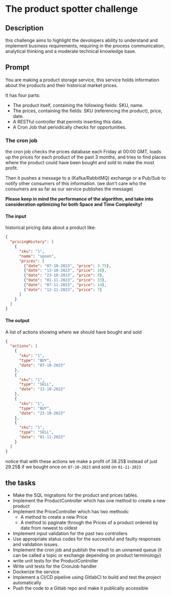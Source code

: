# The product spotter challenge

## Description

this challenge aims to highlight the devolopers ability to understand and implement business requirements, requiring in the process communication, analytical thinking and a moderate technical knowledge base.

## Prompt

You are making a product storage service, this service holds information about the products and their historical market prices.

It has four parts:
 - The product itself, containing the following fields: SKU, name.
 - The prices, containing the fields: SKU (referencing the product), price, date.
 - A RESTful controller that permits inserting this data.
 - A Cron Job that periodically checks for opportunities.


### The cron job

the cron job checks the prices database each Friday at 00:00 GMT, loads up the prices for each product of the past 3 months, and tries to find places where the product could have been bought and sold to make the most profit.

Then it pushes a message to a (Kafka/RabbitMQ) exchange or a Pub/Sub to notify other consumers of this information. (we don't care who the consumers are as far as our service publishes the message)

**Please keep in mind the performance of the algorithm, and take into consideration optimizing for both Space and Time Complexity!**


#### The input

historical pricing data about a product like:

```json
{
  "pricingHistory": [
    {
      "sku": "1",
      "name": "spoon",
      "prices": [
        {"date": "07-10-2023", "price": 3.75},
        {"date": "13-10-2023", "price": 18},
        {"date": "23-10-2023", "price": 9},
        {"date": "01-11-2023", "price": 33},
        {"date": "07-11-2023", "price": 14},
        {"date": "12-11-2023", "price": 7}
      ]
    }
  ]
}
```

#### The output

A list of actions showing where we should have bought and sold

```json
{
  "actions": [
    {
      "sku": "1",
      "type": "BUY",
      "date": "07-10-2023"
    },
    {
      "sku": "1",
      "type": "SELL",
      "date": "13-10-2023"
    },
    {
      "sku": "1",
      "type": "BUY",
      "date": "23-10-2023"
    },
    {
      "sku": "1",
      "type": "SELL",
      "date": "01-11-2023"
    }
  ]
}
```

notice that with these actions we make a profit of 38.25$ instead of just 29.25$ if we bought once on `07-10-2023` and sold on `01-11-2023`


## the tasks

 - Make the SQL migrations for the product and prices tables.
 - Implement the ProductController which has one method to create a new product
 - Implement the PriceController which has two methods:
   - A method to create a new Price
   - A method to paginate through the Prices of a product ordered by date from newest to oldest
 - Implement input validation for the past two controllers
 - Use appropriate status codes for the successful and faulty responses and validation issues.
 - Implement the cron job and publish the result to an unnamed queue (it can be called a topic or exchange depending on product terminology)
 - write unit tests for the ProductController
 - Write unit tests for the CronJob handler
 - Dockerize the service.
 - Implement a CI/CD pipelive using GitlabCI to build and test the project automatically
 - Push the code to a Gitlab repo and make it publically accessible

